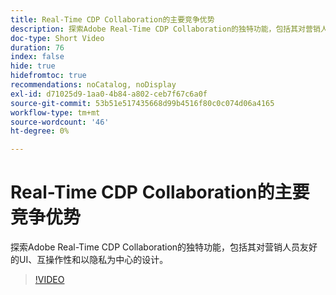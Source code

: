 ```yaml
---
title: Real-Time CDP Collaboration的主要竞争优势
description: 探索Adobe Real-Time CDP Collaboration的独特功能，包括其对营销人员友好的UI、互操作性和以隐私为中心的设计。
doc-type: Short Video
duration: 76
index: false
hide: true
hidefromtoc: true
recommendations: noCatalog, noDisplay
exl-id: d71025d9-1aa0-4b84-a802-ceb7f67c6a0f
source-git-commit: 53b51e517435668d99b4516f80c0c074d06a4165
workflow-type: tm+mt
source-wordcount: '46'
ht-degree: 0%

---
```


# Real-Time CDP Collaboration的主要竞争优势

探索Adobe Real-Time CDP Collaboration的独特功能，包括其对营销人员友好的UI、互操作性和以隐私为中心的设计。

<!-- 62_OS511_3442426_75_key-differentiators-of-realtime-cdp-collaboration -->
>[!VIDEO](https://video.tv.adobe.com/v/3458280/?learn=on&enablevpops=true)
